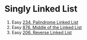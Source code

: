 # Singly Linked List

1. Easy [234. Palindrome Linked List](https://leetcode.com/problems/palindrome-linked-list/description/)
2. Easy [876. Middle of the Linked List](https://leetcode.com/problems/middle-of-the-linked-list/description/)
3. Easy [206. Reverse Linked List](https://leetcode.com/problems/reverse-linked-list/description/)
